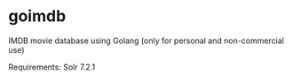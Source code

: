 # goimdb
IMDB movie database using Golang (only for personal and non-commercial use)

Requirements:
    Solr 7.2.1